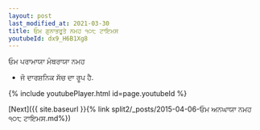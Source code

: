 ```yaml
---
layout: post
last_modified_at: 2021-03-30
title: ਓਮ ਗੁਨਾਭਰੂਤੇ ਨਮਹ ੧੦੮ ਟਾਇਮਸ
youtubeId: dx9_H6B1Xg8
---
```

 
 
 ਓਮ ਪਰਾਮਾਯਾ ਮੰਥਰਾਯਾ ਨਮਹ  
 
 -  ਜੋ ਦਾਰਸ਼ਨਿਕ ਸੱਚ ਦਾ ਰੂਪ ਹੈ. 
 
  
 
  
 
 
 
 
 
 


{% include youtubePlayer.html id=page.youtubeId %}
 
[Next]({{ site.baseurl }}{% link  split2/_posts/2015-04-06-ਓਮ ਅਨਘਾਯਾ ਨਮਹ ੧੦੮ ਟਾਇਮਸ.md%})
 
